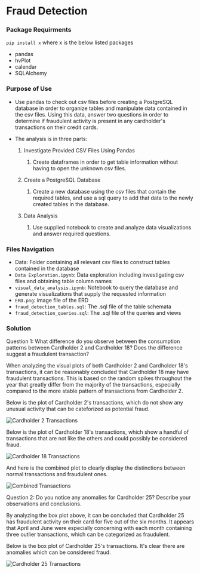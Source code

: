 # Fraud Detection

### Package Requirments
`pip install x` where x is the below listed packages
* pandas
* hvPlot
* calendar
* SQLAlchemy
  
### Purpose of Use
* Use pandas to check out csv files before creating a PostgreSQL database in order to organize tables and manipulate data contained in the csv files. Using this data, answer two questions in order to determine if fraudulent activity is present in any cardholder's transactions on their credit cards.
* The analysis is in three parts:

    1. Investigate Provided CSV Files Using Pandas
       1. Create dataframes in order to get table information without having to open the unknown csv files.

    2. Create a PostgreSQL Database
       1. Create a new database using the csv files that contain the required tables, and use a sql query to add that data to the newly created tables in the database.

    3. Data Analysis
       1. Use supplied notebook to create and analyze data visualizations and answer required questions.

### Files Navigation
* Data: Folder containing all relevant csv files to construct tables contained in the database
* `Data Exploration.ipynb`: Data exploration including investigating csv files and obtaining table column names
* `visual_data_analysis.ipynb`: Notebook to query the database and generate visualizations that supply the requested information
* `ERD.png`: image file of the ERD
* `fraud_detection_tables.sql`: The .sql file of the table schemata
* `fraud_detection_queries.sql`: The .sql file of the queries and views

### Solution
Question 1: What difference do you observe between the consumption patterns between Cardholder 2 and Cardholder 18? Does the difference suggest a fraudulent transaction?

When analyzing the visual plots of both Cardholder 2 and Cardholder 18's transactions, it can be reasonably concluded that Cardholder 18 may have fraudulent transactions. This is based on the random spikes throughout the year that greatly differ from the majority of the transactions, especially compared to the more stable pattern of transactions from Cardholder 2.

Below is the plot of Cardholder 2's transactions, which do not show any unusual activity that can be cateforized as potential fraud.

![Cardholder 2 Transactions](https://github.com/lrb924/Module_7_Challenge/blob/main/Visualizations/Cardholder%202.png?raw=true)

Below is the plot of Cardholder 18's transactions, which show a handful of transactions that are not like the others and could possibly be considered fraud. 

![Cardholder 18 Transactions](https://github.com/lrb924/Module_7_Challenge/blob/main/Visualizations/Cardholder%2018.png?raw=true)

And here is the combined plot to clearly display the distinctions between normal transactions and fraudulent ones.

![Combined Transactions](https://github.com/lrb924/Module_7_Challenge/blob/main/Visualizations/Combined.png?raw=true)

Question 2: Do you notice any anomalies for Cardholder 25? Describe your observations and conclusions.

By analyzing the box plot above, it can be concluded that Cardholder 25 has fraudulent activity on their card for five out of the six months. It appears that April and June were especially concerning with each month containing three outlier transactions, which can be categorized as fraudulent.

Below is the box plot of Cardholder 25's transactions. It's clear there are anomalies which can be considered fraud. 

![Cardholder 25 Transactions](https://github.com/lrb924/Module_7_Challenge/blob/main/Visualizations/Cardholder%2025.png?raw=true)






